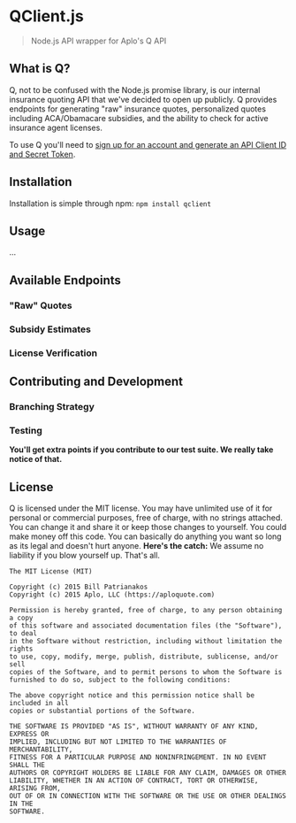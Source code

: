 # QClient.js

> Node.js API wrapper for Aplo's Q API

## What is Q?

Q, not to be confused with the Node.js promise library, is our internal insurance quoting API that we've decided to open up publicly. Q provides endpoints for generating "raw" insurance quotes, personalized quotes including ACA/Obamacare subsidies, and the ability to check for active insurance agent licenses.

To use Q you'll need to [sign up for an account and generate an API Client ID and Secret Token](https://q.aploquote.com).

## Installation

Installation is simple through npm: `npm install qclient`

## Usage

...

## Available Endpoints

### "Raw" Quotes

### Subsidy Estimates

### License Verification

## Contributing and Development

### Branching Strategy

### Testing

__You'll get extra points if you contribute to our test suite. We really take notice of that.__

## License

Q is licensed under the MIT license. You may have unlimited use of it for personal or commercial purposes, free of charge, with no strings attached. You can change it and share it or keep those changes to yourself. You could make money off this code. You can basically do anything you want so long as its legal and doesn't hurt anyone. __Here's the catch:__ We assume no liability if you blow yourself up. That's all.

```
The MIT License (MIT)

Copyright (c) 2015 Bill Patrianakos
Copyright (c) 2015 Aplo, LLC (https://aploquote.com)

Permission is hereby granted, free of charge, to any person obtaining a copy
of this software and associated documentation files (the "Software"), to deal
in the Software without restriction, including without limitation the rights
to use, copy, modify, merge, publish, distribute, sublicense, and/or sell
copies of the Software, and to permit persons to whom the Software is
furnished to do so, subject to the following conditions:

The above copyright notice and this permission notice shall be included in all
copies or substantial portions of the Software.

THE SOFTWARE IS PROVIDED "AS IS", WITHOUT WARRANTY OF ANY KIND, EXPRESS OR
IMPLIED, INCLUDING BUT NOT LIMITED TO THE WARRANTIES OF MERCHANTABILITY,
FITNESS FOR A PARTICULAR PURPOSE AND NONINFRINGEMENT. IN NO EVENT SHALL THE
AUTHORS OR COPYRIGHT HOLDERS BE LIABLE FOR ANY CLAIM, DAMAGES OR OTHER
LIABILITY, WHETHER IN AN ACTION OF CONTRACT, TORT OR OTHERWISE, ARISING FROM,
OUT OF OR IN CONNECTION WITH THE SOFTWARE OR THE USE OR OTHER DEALINGS IN THE
SOFTWARE.
```
